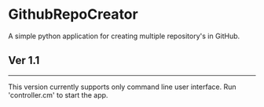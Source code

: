 # GithubRepoCreator
A simple python application for creating multiple repository's in GitHub.

## Ver 1.1<br>

---
This version currently supports only command line user interface.
Run 'controller.cm' to start the app.


